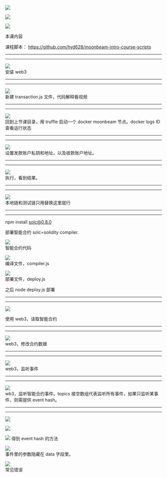 ![](./img/2022-04-29-13-48-52.png)

![](./img/2022-04-29-13-54-52.png)

![](./img/2022-04-29-13-56-20.png)

本课内容

课程脚本：
https://github.com/hyd628/moonbeam-intro-course-scripts

---

---

![](./img/2022-04-29-13-57-49.png)  
安装 web3

---

---

![](./img/2022-04-29-15-06-25.png)  
新建 transaction.js 文件，代码解释看视频

---

---

![](./img/2022-04-29-15-21-06.png)  
回到上节课目录，用 truffle 启动一个 docker moonbeam 节点。docker logs ID 查看运行状态

---

---

![](./img/2022-04-29-15-24-14.png)  
设置发款账户私钥和地址，以及收款账户地址。

---

---

![](./img/2022-04-29-15-25-18.png)  
执行，看到结果。

---

---

![](./img/2022-04-29-15-26-41.png)  
本地链和测试链只用替换这里就行

---

---

npm install solc@0.8.0

部署智能合约 solc=solidity compiler.

![](./img/2022-04-29-15-35-50.png)  
智能合约代码

![](./img/2022-04-29-15-36-23.png)  
编译文件，compiler.js

![](./img/2022-04-29-15-37-11.png)  
部署文件，deploy.js

之后 node deploy.js 部署

---

---

![](./img/2022-04-29-15-48-37.png)

使用 web3，读取智能合约

---

---

![](./img/2022-04-29-15-51-04.png)  
web3，修改合约数据

---

---

![](./img/2022-04-29-15-53-06.png)  
web3，监听事件

---

---

![](./img/2022-04-29-15-55-30.png)  
wb3，监听智能合约事件。topics 接空数组代表监听所有事件，如果只监听某事件，则需提供 event hash。

---

---

![](./img/2022-04-29-15-57-08.png)

![](./img/2022-04-29-15-57-46.png)

![](./img/2022-04-29-15-58-22.png)
得到 event hash 的方法

![](./img/2022-04-29-16-02-26.png)  
事件里的参数隐藏在 data 字段里。

![](./img/2022-04-29-16-03-15.png)  
常见错误
